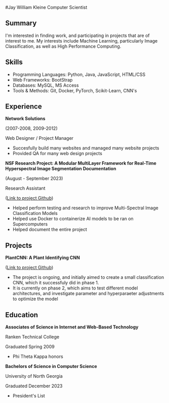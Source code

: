 #Jay William Kleine
Computer Scientist

## Summary
I'm interested in finding work, and participating in projects that are of interest to me. My interests include Machine Learning, particularly Image Classification, as well as High Performance Computing.

## Skills
- Programming Languages: Python, Java, JavaScript, HTML/CSS 
- Web Frameworks: BootStrap
- Databases: MySQL, MS Access
- Tools & Methods: Git, Docker, PyTorch, Scikit-Learn, CNN's

## Experience
**Network Solutions**

(2007-2008, 2009-2012) 
  
Web Designer / Project Manager
- Succesfully build many websites and managed many website projects
- Provided QA for many web design projects


**NSF Research Project: A Modular MultiLayer Framework for Real-Time Hyperspectral Image Segmentation Documentation** 

(August - September 2023)

Research Assistant

([Link to project Github](https://jkleine.github.io/JupyterBookUpdate/intro.html))  

- Helped perform testing and research to improve Multi-Spectral Image Classification Models
- Helped use Docker to containerize AI models to be ran on Supercomputers
- Helped document the entire project

## Projects
**PlantCNN: A Plant Identifying CNN**

([Link to project Github](https://github.com/JKleine/PlantCNN18))  
- The project is ongoing, and initially aimed to create a small classification CNN, which it successfuly did in phase 1. 
- It is currently on phase 2, which aims to test different model architectures, and investigate parameter and hyperparaeter adjustments to optimize the model

## Education
**Associates of Science in Internet and Web-Based Technology**

Ranken Technical College

Graduated Spring 2009
- Phi Theta Kappa honors

**Bachelors of Science in Computer Science**

University of North Georgia

Graduated December 2023
- President's List
